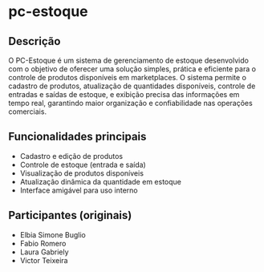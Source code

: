 # pc-estoque

## Descrição

O PC-Estoque é um sistema de gerenciamento de estoque desenvolvido com o objetivo de oferecer uma solução simples, prática e eficiente para o controle de produtos disponíveis em marketplaces. O sistema permite o cadastro de produtos, atualização de quantidades disponíveis, controle de entradas e saídas de estoque, e exibição precisa das informações em tempo real, garantindo maior organização e confiabilidade nas operações comerciais.

## Funcionalidades principais

- Cadastro e edição de produtos
- Controle de estoque (entrada e saída)
- Visualização de produtos disponíveis
- Atualização dinâmica da quantidade em estoque
- Interface amigável para uso interno

## Participantes (originais)

- Elbia Simone Buglio
- Fabio Romero
- Laura Gabriely
- Victor Teixeira
